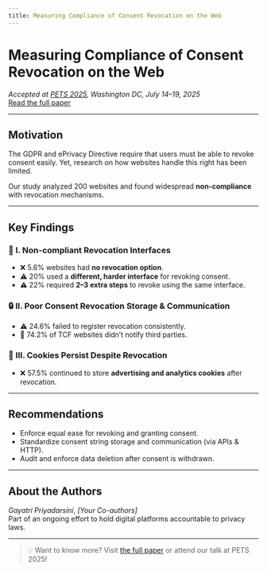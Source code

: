 ```yaml
---
title: Measuring Compliance of Consent Revocation on the Web
---
```


# Measuring Compliance of Consent Revocation on the Web

_Accepted at [PETS 2025](https://petsymposium.org/2025/), Washington DC, July 14–19, 2025_  
[Read the full paper](https://arxiv.org/abs/2411.15414)

---

## Motivation

The GDPR and ePrivacy Directive require that users must be able to revoke consent easily. Yet, research on how websites handle this right has been limited.

Our study analyzed 200 websites and found widespread **non-compliance** with revocation mechanisms.

---

## Key Findings

### 🧩 I. Non-compliant Revocation Interfaces

- ❌ 5.6% websites had **no revocation option**.
- ⚠️ 20% used a **different, harder interface** for revoking consent.
- ⚠️ 22% required **2–3 extra steps** to revoke using the same interface.

### 🔒 II. Poor Consent Revocation Storage & Communication

- ⚠️ 24.6% failed to register revocation consistently.
- 🚫 74.2% of TCF websites didn’t notify third parties.

### 🍪 III. Cookies Persist Despite Revocation

- ❌ 57.5% continued to store **advertising and analytics cookies** after revocation.

---

## Recommendations

- Enforce equal ease for revoking and granting consent.
- Standardize consent string storage and communication (via APIs & HTTP).
- Audit and enforce data deletion after consent is withdrawn.

---

## About the Authors

*Gayatri Priyadarsini*, *[Your Co-authors]*  
Part of an ongoing effort to hold digital platforms accountable to privacy laws.

---

> 💡 Want to know more? Visit [the full paper](https://arxiv.org/abs/2411.15414) or attend our talk at PETS 2025!

